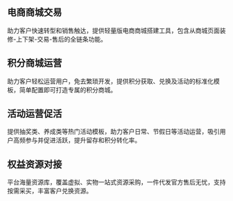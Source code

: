 ## 电商商城交易
助力客户快速转型和销售触达，提供轻量版电商商城搭建工具，包含从商城页面装修-上下架-交易-售后的全链条功能。

## 积分商城运营
助力客户轻松运营用户，免去繁琐开发，提供积分获取、兑换及活动的标准化模板，简单配置即可打造专属的积分商城。

## 活动运营促活
提供抽奖类、养成类等热门活动模板，助力客户日常、节假日等活动运营，吸引用户高频参与并促进活跃，提升留存和积分转化率。

## 权益资源对接
平台海量资源库，覆盖虚拟、实物一站式资源采购，一件代发官方售后无忧，支持按需采买，丰富客户兑换资源。
